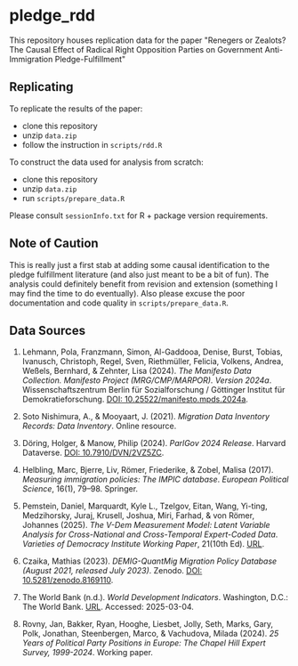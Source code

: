 # pledge_rdd

This repository houses replication data for the paper "Renegers or Zealots?
The Causal Effect of Radical Right Opposition Parties on Government Anti-Immigration
Pledge-Fulfillment"

## Replicating 

To replicate the results of the paper: 

- clone this repository 
- unzip `data.zip`
- follow the instruction in `scripts/rdd.R`

To construct the data used for analysis from scratch:
- clone this repository
- unzip `data.zip`
- run `scripts/prepare_data.R`

Please consult `sessionInfo.txt` for R + package version requirements. 

## Note of Caution

This is really just a first stab at adding some causal identification to the pledge fulfillment literature (and also just meant to be a bit of fun). The analysis could definitely benefit from revision and extension (something I may find the time to do eventually). Also please excuse the poor documentation and code quality in `scripts/prepare_data.R`. 

## Data Sources

1. Lehmann, Pola, Franzmann, Simon, Al-Gaddooa, Denise, Burst, Tobias, Ivanusch, Christoph, Regel, Sven, Riethmüller, Felicia, Volkens, Andrea, Weßels, Bernhard, & Zehnter, Lisa (2024). *The Manifesto Data Collection. Manifesto Project (MRG/CMP/MARPOR). Version 2024a*. Wissenschaftszentrum Berlin für Sozialforschung / Göttinger Institut für Demokratieforschung. [DOI: 10.25522/manifesto.mpds.2024a](https://doi.org/10.25522/manifesto.mpds.2024a).

2. Soto Nishimura, A., & Mooyaart, J. (2021). *Migration Data Inventory Records: Data Inventory*. Online resource.

3. Döring, Holger, & Manow, Philip (2024). *ParlGov 2024 Release*. Harvard Dataverse. [DOI: 10.7910/DVN/2VZ5ZC](https://doi.org/10.7910/DVN/2VZ5ZC).

4. Helbling, Marc, Bjerre, Liv, Römer, Friederike, & Zobel, Malisa (2017). *Measuring immigration policies: The IMPIC database*. *European Political Science*, 16(1), 79–98. Springer.

5. Pemstein, Daniel, Marquardt, Kyle L., Tzelgov, Eitan, Wang, Yi-ting, Medzihorsky, Juraj, Krusell, Joshua, Miri, Farhad, & von Römer, Johannes (2025). *The V-Dem Measurement Model: Latent Variable Analysis for Cross-National and Cross-Temporal Expert-Coded Data*. *Varieties of Democracy Institute Working Paper*, 21(10th Ed). [URL](https://v-dem.net/wp.html).

6. Czaika, Mathias (2023). *DEMIG-QuantMig Migration Policy Database (August 2021, released July 2023)*. Zenodo. [DOI: 10.5281/zenodo.8169110](https://doi.org/10.5281/zenodo.8169110).

7. The World Bank (n.d.). *World Development Indicators*. Washington, D.C.: The World Bank. [URL](https://databank.worldbank.org/source/world-development-indicators). Accessed: 2025-03-04.

8. Rovny, Jan, Bakker, Ryan, Hooghe, Liesbet, Jolly, Seth, Marks, Gary, Polk, Jonathan, Steenbergen, Marco, & Vachudova, Milada (2024). *25 Years of Political Party Positions in Europe: The Chapel Hill Expert Survey, 1999-2024*. Working paper.

